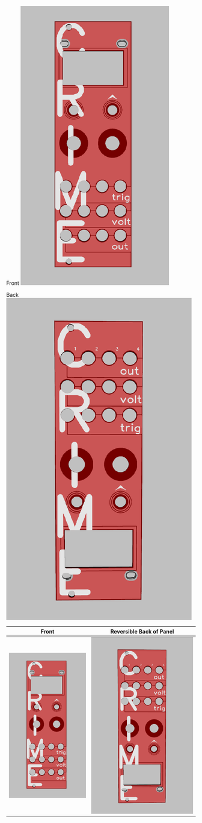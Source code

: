 Front
![edgy panel](img/panel.png "uO_c remix panel front")

Back 
![edgy panel](img/panel-reverse.png "uO_c remix panel back")

Front                      |  Reversible Back of Panel
:-------------------------:|:-------------------------:
![](img/panel.png "uO_c remix panel front")  |  ![](img/panel-reverse.png "uO_c remix panel back")
